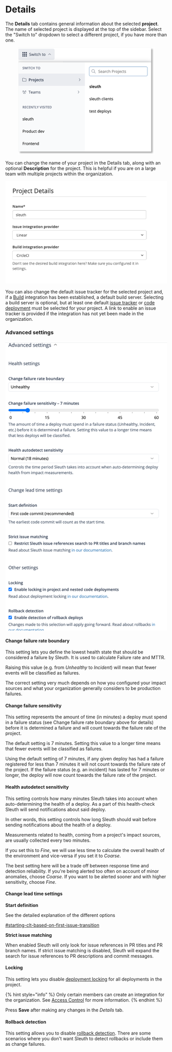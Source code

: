 # Details

The **Details** tab contains general information about the selected **project**. The name of selected project is displayed at the top of the sidebar. Select the "Switch to" dropdown to select a different project, if you have more than one.

<figure><img src="../../.gitbook/assets/image (70).png" alt=""><figcaption></figcaption></figure>

You can change the name of your project in the Details tab, along with an optional **Description** for the project. This is helpful if you are on a large team with multiple projects within the organization.

![](<../../.gitbook/assets/Project Settings - sleuth - Sleuth 2022-06-24 16-33-41.png>)

You can also change the default issue tracker for the selected project and, if a [Build](../../integrations-1/builds/) integration has been established, a default build server. Selecting a build server is optional, but at least one default [issue tracker](../../integrations-1/issue-trackers/) or [code deployment](../../integrations-1/code-deployment/) must be selected for your project. A link to enable an issue tracker is provided if the integration has not yet been made in the organization.

### Advanced settings

![](<../../.gitbook/assets/Screenshot 2023-10-20 at 11.41.28.png>)

#### Change failure rate boundary

This setting lets you define the lowest health state that should be considered a failure by Sleuth. It is used to calculate Failure rate and MTTR.

Raising this value (e.g. from _Unhealthy_ to _Incident_) will mean that fewer events will be classified as failures.

The correct setting very much depends on how you configured your impact sources and what your organization generally considers to be production failures.

#### Change failure sensitivity

This setting represents the amount of time (in minutes) a deploy must spend in a failure status (see Change failure rate boundary above for details) before it is determined a failure and will count towards the failure rate of the project.

The default setting is 7 minutes. Setting this value to a longer time means that fewer events will be classified as failures.

Using the default setting of 7 minutes, if any given deploy has had a failure registered for less than 7 minutes it will not count towards the failure rate of the project. If the failure status (e.g. an incident) has lasted for 7 minutes or longer, the deploy will now count towards the failure rate of the project.

#### Health autodetect sensitivity

This setting controls how many minutes Sleuth takes into account when auto-determining the health of a deploy. As a part of this health-check Sleuth will send notifications about said deploy.

In other words, this setting controls how long Sleuth should wait before sending notifications about the health of a deploy.

Measurements related to health, coming from a project's impact sources, are usually collected every two minutes.

If you set this to _Fine_, we will use less time to calculate the overall health of the environment and vice-versa if you set it to _Coarse_.

The best setting here will be a trade off between response time and detection reliability. If you're being alerted too often on account of minor anomalies, choose _Coarse_. If you want to be alerted sooner and with higher sensitivity, choose _Fine_.&#x20;

#### Change lead time settings

**Start definition**

See the detailed explanation of the different options

[#starting-clt-based-on-first-issue-transition](../../accelerate-metrics/change-lead-time.md#starting-clt-based-on-first-issue-transition "mention")

**Strict issue matching**

When enabled Sleuth will only look for issue references in PR titles and PR branch names. If strict issue matching is disabled, Sleuth will expand the search for issue references to PR descriptions and commit messages.

#### Locking

This setting lets you disable [deployment locking](../../modeling-your-deployments/code-deployments/deployment-locking.md) for all deployments in the project.

{% hint style="info" %}
Only certain members can create an integration for the organization. See [Access Control](../access-control.md) for more information.
{% endhint %}

Press **Save** after making any changes in the _Details_ tab.

#### Rollback detection

This setting allows you to disable [rollback detection](../../modeling-your-deployments/code-deployments/rollbacks.md). There are some scenarios where you don't want Sleuth to detect rollbacks or include them as change failures.&#x20;
